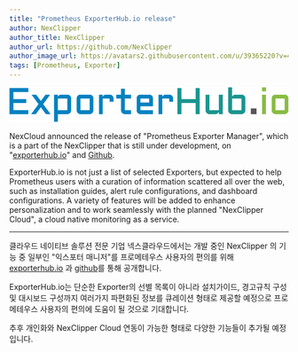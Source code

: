 ```yaml
---
title: "Prometheus ExporterHub.io release"
author: NexClipper
author_title: NexClipper
author_url: https://github.com/NexClipper
author_image_url: https://avatars2.githubusercontent.com/u/39365220?v=4
tags: [Prometheus, Exporter]
---
```


![](images/ExporterHub.io_.png)



NexCloud announced the release of "Prometheus Exporter Manager", which is a part of the NexClipper that is still under development, on "[exporterhub.io](https://exporterhub.io/)" and [Github](https://github.com/NexClipper/exporterhub.io/).

ExporterHub.io is not just a list of selected Exporters, but expected to help Prometheus users with a curation of information scattered all over the web, such as installation guides, alert rule configurations, and dashboard configurations. A variety of features will be added to enhance personalization and to work seamlessly with the planned "NexClipper Cloud", a cloud native monitoring as a service.

<!--truncate-->

* * *

클라우드 네이티브 솔루션 전문 기업 넥스클라우드에서는 개발 중인 NexClipper 의 기능 중 일부인 "익스포터 매니저"를 프로메테우스 사용자의 편의를 위해 [exporterhub.io](https://exporterhub.io/) 과 [github](https://github.com/NexClipper/exporterhub.io/)를 통해 공개합니다.

ExporterHub.io는 단순한 Exporter의 선별 목록이 아니라 설치가이드, 경고규칙 구성 및 대시보드 구성까지 여러가지 파편화된 정보를 큐레이션 형태로 제공할 예정으로 프로메테우스 사용자의 편의에 도움이 될 것으로 기대합니다.

추후 개인화와 NexClipper Cloud 연동이 가능한 형태로 다양한 기능들이 추가될 예정입니다.

